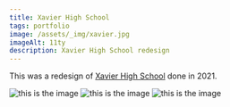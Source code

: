 ```yaml
---
title: Xavier High School
tags: portfolio
image: /assets/_img/xavier.jpg
imageAlt: 11ty
description: Xavier High School redesign
---
```


This was a redesign of [Xavier High School](https://www.xavierhighschool.org/) done in 2021.

![this is the image](/assets/_img/catarm.jpg)
![this is the image](/assets/_img/catarm.jpg)
![this is the image](/assets/_img/catarm.jpg)
